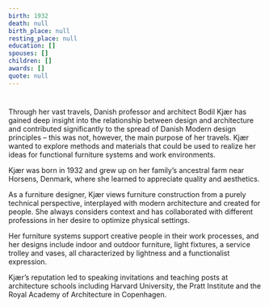 ```yaml
---
birth: 1932
death: null
birth_place: null
resting_place: null
education: []
spouses: []
children: []
awards: []
quote: null
---
```


#

Through her vast travels, Danish professor and architect Bodil Kjær has gained deep insight into the relationship between design and architecture and contributed significantly to the spread of Danish Modern design principles – this was not, however, the main purpose of her travels. Kjær wanted to explore methods and materials that could be used to realize her ideas for functional furniture systems and work environments.

Kjær was born in 1932 and grew up on her family’s ancestral farm near Horsens, Denmark, where she learned to appreciate quality and aesthetics.

As a furniture designer, Kjær views furniture construction from a purely technical perspective, interplayed with modern architecture and created for people. She always considers context and has collaborated with different professions in her desire to optimize physical settings.

Her furniture systems support creative people in their work processes, and her designs include indoor and outdoor furniture, light fixtures, a service trolley and vases, all characterized by lightness and a functionalist expression.

Kjær’s reputation led to speaking invitations and teaching posts at architecture schools including Harvard University, the Pratt Institute and the Royal Academy of Architecture in Copenhagen.
